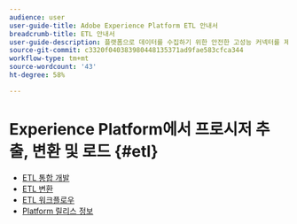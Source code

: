 ```yaml
---
audience: user
user-guide-title: Adobe Experience Platform ETL 안내서
breadcrumb-title: ETL 안내서
user-guide-description: 플랫폼으로 데이터를 수집하기 위한 안전한 고성능 커넥터를 제작하는 일반적인 단계를 살펴볼 수 있습니다.
source-git-commit: c3320f040383980448135371ad9fae583cfca344
workflow-type: tm+mt
source-wordcount: '43'
ht-degree: 58%

---
```



# Experience Platform에서 프로시저 추출, 변환 및 로드 {#etl}

- [ETL 통합 개발](home.md)
- [ETL 변환](transformations.md)
- [ETL 워크플로우](workflow.md)
- [Platform 릴리스 정보](https://www.adobe.com/go/platform-release-notes_kr)